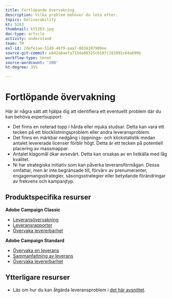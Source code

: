 ```yaml
---
title: Fortlöpande övervakning
description: Vilka problem behöver du leta efter.
topics: Deliverability
kt: 5263
thumbnail: kt5263.jpg
doc-type: article
activity: understand
team: TM
exl-id: 2defe1ae-5148-46f9-aaa7-8034107980ee
source-git-commit: e842a8aefa715da80325cb107c2d2092c64a699b
workflow-type: tm+mt
source-wordcount: '200'
ht-degree: 35%

---
```


# Fortlöpande övervakning

Här är några sätt att hjälpa dig att identifiera ett eventuellt problem där du kan behöva expertsupport:

* Det finns en noterad topp i hårda eller mjuka studsar. Detta kan vara ett tecken på ett blocklistningsproblem eller andra leveransproblem.
* Det finns en märkbar nedgång i öppnings- och klickstatistik medan antalet levererade licenser förblir högt. Detta är ett tecken på potentiell placering av massmappar.
* Antalet klagomål ökar avsevärt. Detta kan orsakas av en listkälla med låg kvalitet.
* Ni har strategiska initiativ som kan påverka leveransförmågan. Dessa omfattar, men är inte begränsade till, förvärv av prenumeranter, engagemangsstrategier, säsongsstrategier eller betydande förändringar av frekvens och kampanjtyp.

## Produktspecifika resurser

**Adobe Campaign Classic**

* [Leveransövervakning](https://experienceleague.adobe.com/docs/campaign-classic/using/sending-messages/monitoring-deliveries/about-delivery-monitoring.html?lang=sv)
* [Leveransrapporter](https://experienceleague.adobe.com/docs/campaign-classic/using/reporting/reports-on-deliveries/delivery-reports.html?lang=sv)
* [Övervaka levererbarhet](https://experienceleague.adobe.com/docs/campaign-classic/using/sending-messages/deliverability-management/monitoring-deliverability.html?lang=sv)

**Adobe Campaign Standard**

* [Övervaka en leverans](https://experienceleague.adobe.com/docs/campaign-standard/using/testing-and-sending/monitoring-messages/monitoring-a-delivery.html?lang=sv)
* [Sammanfattning av leverans](https://experienceleague.adobe.com/docs/campaign-standard/using/reporting/list-of-reports/delivery-summary.html)
* [Övervaka levererbarhet](https://experienceleague.adobe.com/docs/campaign-standard/using/testing-and-sending/monitoring-messages/monitoring-a-delivery.html?lang=sv#testing-and-sending)

## Ytterligare resurser

* Läs om hur du kan åtgärda leveransproblem i [det här avsnittet](/help/additional-resources/troubleshooting.md).
